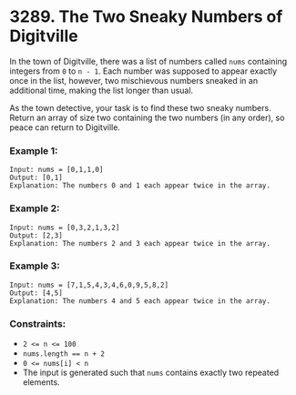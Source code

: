 # 3289. The Two Sneaky Numbers of Digitville

In the town of Digitville, there was a list of numbers called `nums` containing integers from `0` to `n - 1`. Each number was supposed to appear exactly once in the list, however, two mischievous numbers sneaked in an additional time, making the list longer than usual.

As the town detective, your task is to find these two sneaky numbers. Return an array of size two containing the two numbers (in any order), so peace can return to Digitville.

### Example 1:

```
Input: nums = [0,1,1,0]
Output: [0,1]
Explanation: The numbers 0 and 1 each appear twice in the array.
```

### Example 2:

```
Input: nums = [0,3,2,1,3,2]
Output: [2,3]
Explanation: The numbers 2 and 3 each appear twice in the array.
```

### Example 3:

```
Input: nums = [7,1,5,4,3,4,6,0,9,5,8,2]
Output: [4,5]
Explanation: The numbers 4 and 5 each appear twice in the array.
```

### Constraints:

- `2 <= n <= 100`
- `nums.length == n + 2`
- `0 <= nums[i] < n`
- The input is generated such that `nums` contains exactly two repeated elements.
